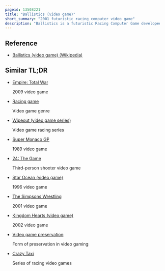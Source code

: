 ```yaml
---
pageid: 13508221
title: "Ballistics (video game)"
short_summary: "2001 futuristic racing computer video game"
description: "Ballistics is a futuristic Racing Computer Game developed by Grin and released by Xicat Interactive in 2001. Grin developed an arcade Version of the Game released in 2002 featuring a unique Reclining Seat Cabinet designed by Triotech. Players compete against other Competitors on high-speed Hoverbikes on seven different Tracks in various Leagues."
---
```


## Reference

- [Ballistics (video game) (Wikipedia)](https://en.wikipedia.org/?curid=13508221)

## Similar TL;DR

- [Empire: Total War](/tldr/en/empire-total-war)

  2009 video game

- [Racing game](/tldr/en/racing-game)

  Video game genre

- [Wipeout (video game series)](/tldr/en/wipeout-video-game-series)

  Video game racing series

- [Super Monaco GP](/tldr/en/super-monaco-gp)

  1989 video game

- [24: The Game](/tldr/en/24-the-game)

  Third-person shooter video game

- [Star Ocean (video game)](/tldr/en/star-ocean-video-game)

  1996 video game

- [The Simpsons Wrestling](/tldr/en/the-simpsons-wrestling)

  2001 video game

- [Kingdom Hearts (video game)](/tldr/en/kingdom-hearts-video-game)

  2002 video game

- [Video game preservation](/tldr/en/video-game-preservation)

  Form of preservation in video gaming

- [Crazy Taxi](/tldr/en/crazy-taxi)

  Series of racing video games

